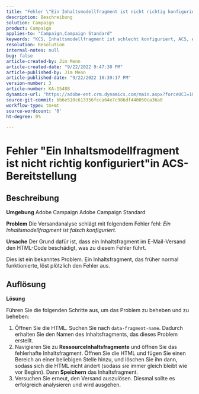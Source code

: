 ```yaml
---
title: "Fehler \"Ein Inhaltsmodellfragment ist nicht richtig konfiguriert\"in der ACS-Bereitstellung"
description: Beschreibung
solution: Campaign
product: Campaign
applies-to: "Campaign,Campaign Standard"
keywords: "KCS, Inhaltsmodellfragment ist schlecht konfiguriert, ACS, Adobe Campaign Standard, Adobe Campaign, HTML, Bereitstellung, Datenfragmentname, Fehler, "
resolution: Resolution
internal-notes: null
bug: false
article-created-by: Jim Menn
article-created-date: "9/22/2022 9:47:30 PM"
article-published-by: Jim Menn
article-published-date: "9/22/2022 10:39:17 PM"
version-number: 3
article-number: KA-15488
dynamics-url: "https://adobe-ent.crm.dynamics.com/main.aspx?forceUCI=1&pagetype=entityrecord&etn=knowledgearticle&id=30fc9223-c03a-ed11-9db1-0022480866ad"
source-git-commit: bb6e510c613356fcca64e7c986df440050ca36a0
workflow-type: tm+mt
source-wordcount: '0'
ht-degree: 0%

---
```


# Fehler &quot;Ein Inhaltsmodellfragment ist nicht richtig konfiguriert&quot;in ACS-Bereitstellung

## Beschreibung


<b>Umgebung</b>
Adobe Campaign Adobe Campaign Standard

<b>Problem</b>
Die Versandanalyse schlägt mit folgendem Fehler fehl: *Ein Inhaltsmodellfragment ist falsch konfiguriert.*

<b>Ursache</b>
Der Grund dafür ist, dass ein Inhaltsfragment im E-Mail-Versand den HTML-Code beschädigt, was zu diesem Fehler führt.

Dies ist ein bekanntes Problem. Ein Inhaltsfragment, das früher normal funktionierte, löst plötzlich den Fehler aus.


## Auflösung


<b>Lösung</b>

Führen Sie die folgenden Schritte aus, um das Problem zu beheben und zu beheben:

1. Öffnen Sie die HTML. Suchen Sie nach `data-fragment-name`. Dadurch erhalten Sie den Namen des Inhaltsfragments, das dieses Problem erstellt.
2. Navigieren Sie zu <b>Ressource</b><b>Inhaltsfragmente</b> und öffnen Sie das fehlerhafte Inhaltsfragment. Öffnen Sie die HTML und fügen Sie einen Bereich an einer beliebigen Stelle hinzu, und löschen Sie ihn dann, sodass sich die HTML nicht ändert (sodass sie immer gleich bleibt wie vor Beginn). Dann <b>Speichern</b> das Inhaltsfragment.
3. Versuchen Sie erneut, den Versand auszulösen. Diesmal sollte es erfolgreich analysieren und wird ausgehen.

